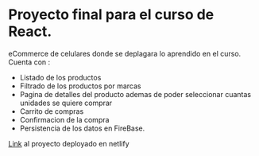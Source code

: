 # Proyecto final para el curso de React.
eCommerce de celulares donde se deplagara lo aprendido en el curso. Cuenta con : 
* Listado de los productos
* Filtrado de los productos por marcas
* Pagina de detalles del producto ademas de poder seleccionar cuantas unidades se quiere comprar
* Carrito de compras
* Confirmacion de la compra
* Persistencia de los datos en FireBase.

[Link](celuares-commerce-react.netlify.app/) al proyecto deployado en netlify
